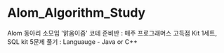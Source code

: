 # Alom_Algorithm_Study
Alom 동아리 소모임 '앍옴이즘' 코테 준비반
    : 매주 프로그래머스 고득점 Kit 1세트, SQL kit 5문제 풀기
    : Languauge - Java or C++
